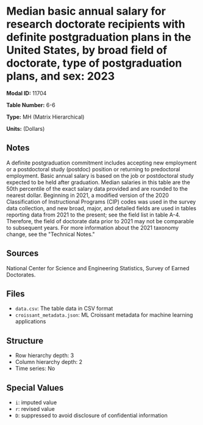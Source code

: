 # Median basic annual salary for research doctorate recipients with definite postgraduation plans in the United States, by broad field of doctorate, type of postgraduation plans, and sex: 2023

**Modal ID:** 11704

**Table Number:** 6-6

**Type:** MH (Matrix Hierarchical)

**Units:** (Dollars)

## Notes

A definite postgraduation commitment includes accepting new employment or a postdoctoral study (postdoc) position or returning to predoctoral employment. Basic annual salary is based on the job or postdoctoral study expected to be held after graduation. Median salaries in this table are the 50th percentile of the exact salary data provided and are rounded to the nearest dollar. Beginning in 2021, a modified version of the 2020 Classification of Instructional Programs (CIP) codes was used in the survey data collection, and new broad, major, and detailed fields are used in tables reporting data from 2021 to the present; see the field list in table A-4. Therefore, the field of doctorate data prior to 2021 may not be comparable to subsequent years. For more information about the 2021 taxonomy change, see the "Technical Notes."

## Sources

National Center for Science and Engineering Statistics, Survey of Earned Doctorates.

## Files

- `data.csv`: The table data in CSV format
- `croissant_metadata.json`: ML Croissant metadata for machine learning applications

## Structure

- Row hierarchy depth: 3
- Column hierarchy depth: 2
- Time series: No

## Special Values

- `i`: imputed value
- `r`: revised value
- `D`: suppressed to avoid disclosure of confidential information
